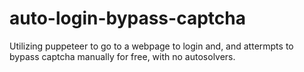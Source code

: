 # auto-login-bypass-captcha
Utilizing puppeteer to go to a webpage to login and, and attermpts to bypass captcha manually for free, with no autosolvers. 
